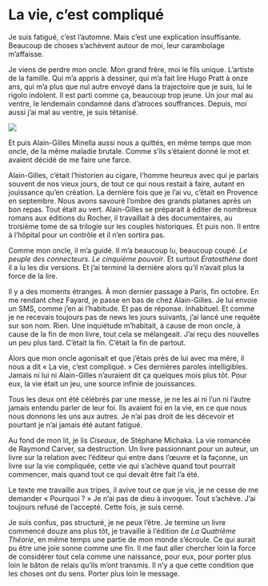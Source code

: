 # La vie, c’est compliqué

Je suis fatigué, c’est l’automne. Mais c’est une explication insuffisante. Beaucoup de choses s’achèvent autour de moi, leur carambolage m’affaisse.<span id="more-30125"></span>

Je viens de perdre mon oncle. Mon grand frère, moi le fils unique. L’artiste de la famille. Qui m’a appris à dessiner, qui m’a fait lire Hugo Pratt à onze ans, qui m’a plus que nul autre envoyé dans la trajectoire que je suis, lui le rigolo indolent. Il est parti comme ça, beaucoup trop jeune. Un jour mal au ventre, le lendemain condamné dans d’atroces souffrances. Depuis, moi aussi j’ai mal au ventre, je suis tétanisé.

![](https://tcrouzet.com/images_tc/2012/12/agm1.jpg)

Et puis Alain-Gilles Minella aussi nous a quittés, en même temps que mon oncle, de la même maladie brutale. Comme s’ils s’étaient donné le mot et avaient décidé de me faire une farce.

Alain-Gilles, c’était l’historien au cigare, l’homme heureux avec qui je parlais souvent de nos vieux jours, de tout ce qui nous restait à faire, autant en jouissance qu’en création. La dernière fois que je l’ai vu, c’était en Provence en septembre. Nous avons savouré l’ombre des grands platanes après un bon repas. Tout était au vert. Alain-Gilles se préparait à éditer de nombreux romans aux éditions du Rocher, il travaillait à des documentaires, au troisième tome de sa trilogie sur les couples historiques. Et puis non. Il entre à l’hôpital pour un contrôle et il n’en sortira pas.

Comme mon oncle, il m’a guidé. Il m’a beaucoup lu, beaucoup coupé. *Le peuple des connecteurs*. *Le cinquième pouvoir*. Et surtout *Ératosthène* dont il a lu les dix versions. Et j’ai terminé la dernière alors qu’il n’avait plus la force de la lire.

Il y a des moments étranges. À mon dernier passage à Paris, fin octobre. En me rendant chez Fayard, je passe en bas de chez Alain-Gilles. Je lui envoie un SMS, comme j’en ai l’habitude. Et pas de réponse. Inhabituel. Et comme je ne recevais toujours pas de news les jours suivants, j’ai lancé une requête sur son nom. Rien. Une inquiétude m’habitait, à cause de mon oncle, à cause de la fin de mon livre, tout cela se mélangeait. J’ai reçu des nouvelles un peu plus tard. C’était la fin. C’était la fin de partout.

Alors que mon oncle agonisait et que j’étais près de lui avec ma mère, il nous a dit « La vie, c’est compliqué. » Ces dernières paroles intelligibles. Jamais ni lui ni Alain-Gilles n’auraient dit ça quelques mois plus tôt. Pour eux, la vie était un jeu, une source infinie de jouissances.

Tous les deux ont été célébrés par une messe, je ne les ai ni l’un ni l’autre jamais entendu parler de leur foi. Ils avaient foi en la vie, en ce que nous nous donnons les uns aux autres. Je n’ai pas droit de les décevoir et pourtant je n’ai jamais été autant fatigué.

Au fond de mon lit, je lis *Ciseaux*, de Stéphane Michaka. La vie romancée de Raymond Carver, sa destruction. Un livre passionnant pour un auteur, un livre sur la relation avec l’éditeur qui entre dans l’œuvre et la façonne, un livre sur la vie compliquée, cette vie qui s’achève quand tout pourrait commencer, mais quand tout ce qui devait être fait l’a été.

Le texte me travaille aux tripes, il avive tout ce que je vis, je ne cesse de me demander « Pourquoi ? » Je n’ai pas de dieu à invoquer. Tout s’achève. J’ai toujours refusé de l’accepté. Cette fois, je suis cerné.

Je suis confus, pas structuré, je ne peux l’être. Je termine un livre commencé douze ans plus tôt, je travaille à l’édition de *La Quatrième Théorie*, en même temps une partie de mon monde s’écroule. Ce qui aurait pu être une joie sonne comme une fin. Il me faut aller chercher loin la force de considérer tout cela comme une naissance, pour eux, pour porter plus loin le bâton de relais qu’ils m’ont transmis. Il n’y a que cette condition que les choses ont du sens. Porter plus loin le message.